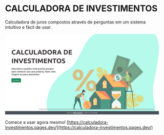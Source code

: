 # CALCULADORA DE INVESTIMENTOS

 Calculadora de juros compostos através de perguntas em um sistema intuitívo e fácil de usar.

 ![screenshot](/images/screenshot.png?raw=true)

 Comece a usar agora mesmo!
 [https://calculadora-investimentos.pages.dev/](https://calculadora-investimentos.pages.dev/)